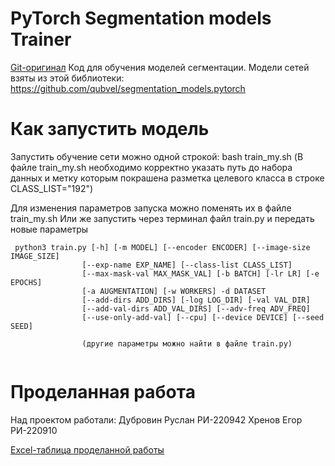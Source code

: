 # PyTorch Segmentation models Trainer 
[Git-оригинал](https://github.com/qprinceqq/segm-models-public) 
Код для обучения моделей сегментации. Модели сетей взяты из этой библиотеки: https://github.com/qubvel/segmentation_models.pytorch 

# Как запустить модель 
 Запустить обучение сети можно одной строкой: 
 bash train_my.sh 
 (В файле train_my.sh необходимо корректно указать путь до набора данных 
  и метку которым покрашена разметка целевого класса в строке CLASS_LIST="192") 
 
 Для изменения параметров запуска можно поменять их в файле train_my.sh 
 Или же запустить через терминал файл train.py и передать новые параметры 
 
```
 python3 train.py [-h] [-m MODEL] [--encoder ENCODER] [--image-size IMAGE_SIZE] 
                [--exp-name EXP_NAME] [--class-list CLASS_LIST] 
                [--max-mask-val MAX_MASK_VAL] [-b BATCH] [-lr LR] [-e EPOCHS] 
                [-a AUGMENTATION] [-w WORKERS] -d DATASET 
                [--add-dirs ADD_DIRS] [-log LOG_DIR] [-val VAL_DIR] 
                [--add-val-dirs ADD_VAL_DIRS] [--adv-freq ADV_FREQ] 
                [--use-only-add-val] [--cpu] [--device DEVICE] [--seed SEED] 
 
                (другие параметры можно найти в файле train.py) 
 
```
# Проделанная работа
Над проектом работали: Дубровин Руслан РИ-220942 
                       Хренов   Егор   РИ-220910 
       
[Excel-таблица проделанной работы](https://docs.google.com/spreadsheets/d/1qvftg1H0orNYrSY0jhkmTuXq1Tz0SugP8gKB6UadevE/edit?hl=ru#gid=0) 
